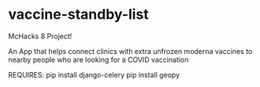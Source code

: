 # vaccine-standby-list
McHacks 8 Project!

An App that helps connect clinics with extra unfrozen moderna vaccines to nearby people who are looking for a COVID vaccination

REQUIRES:   pip install django-celery
            pip install geopy